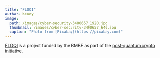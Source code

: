 ```yaml
---
title: "FLOQI"
author: benny
image: 
  path: /images/cyber-security-3400657_1920.jpg
  thumbnail: /images/cyber-security-3400657_640.jpg
  caption: "Photo from [Pixabay](https://pixabay.com)"
---
```


[FLOQI](https://www.forschung-it-sicherheit-kommunikationssysteme.de/projekte/floqi) is a project funded by the BMBF as part of the [post-quantum crypto initiative](https://www.forschung-it-sicherheit-kommunikationssysteme.de/foerderung/bekanntmachungen/pqk).
